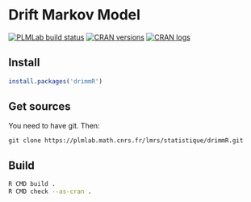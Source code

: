 # Drift Markov Model

[![PLMLab build status](https://plmlab.math.cnrs.fr/lmrs/statistique/drimmR/badges/master/pipeline.svg)](https://plmlab.math.cnrs.fr/lmrs/statistique/drimmR/pipelines) [![CRAN versions](https://www.r-pkg.org/badges/version/drimmR)](https://CRAN.R-project.org/package=drimmR) [![CRAN logs](https://cranlogs.r-pkg.org/badges/drimmR)](https://CRAN.R-project.org/package=drimmR)

## Install

```R
install.packages('drimmR')
```

## Get sources

You need to have git. Then:
```
git clone https://plmlab.math.cnrs.fr/lmrs/statistique/drimmR.git
```

## Build

```bash
R CMD build .
R CMD check --as-cran .
```
